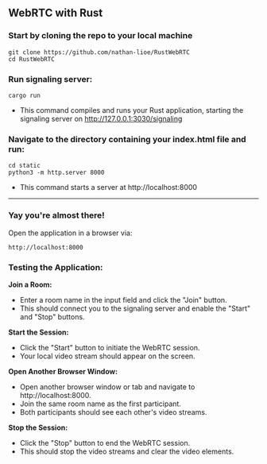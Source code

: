 ## WebRTC with Rust


### **Start by cloning the repo to your local machine**
````
git clone https://github.com/nathan-lioe/RustWebRTC
cd RustWebRTC
````

### **Run signaling server:**

````
cargo run
````


- This command compiles and runs your Rust application, starting the signaling server on http://127.0.0.1:3030/signaling



### **Navigate to the directory containing your index.html file and run:**
````
cd static
python3 -m http.server 8000
````

- This command starts a server at http://localhost:8000

--- 
### **Yay you're almost there!**

Open the application in a browser via:

```` 
http://localhost:8000
````


### Testing the Application:

**Join a Room:**
  - Enter a room name in the input field and click the "Join" button.
  - This should connect you to the signaling server and enable the "Start" and "Stop" buttons.
    
**Start the Session:**
  - Click the "Start" button to initiate the WebRTC session.
  - Your local video stream should appear on the screen.
    
**Open Another Browser Window:**
  - Open another browser window or tab and navigate to http://localhost:8000.
  - Join the same room name as the first participant.
  - Both participants should see each other's video streams.
    
**Stop the Session:**
  - Click the "Stop" button to end the WebRTC session.
  - This should stop the video streams and clear the video elements.


